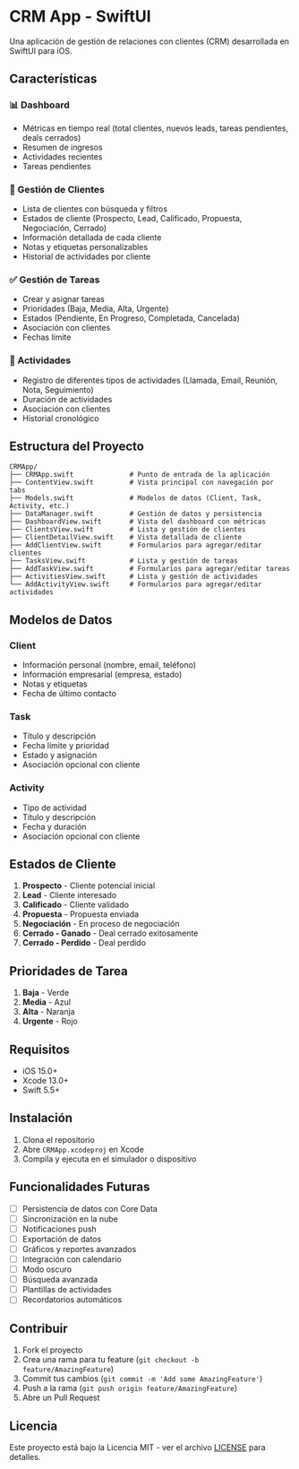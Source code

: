 # CRM App - SwiftUI

Una aplicación de gestión de relaciones con clientes (CRM) desarrollada en SwiftUI para iOS.

## Características

### 📊 Dashboard
- Métricas en tiempo real (total clientes, nuevos leads, tareas pendientes, deals cerrados)
- Resumen de ingresos
- Actividades recientes
- Tareas pendientes

### 👥 Gestión de Clientes
- Lista de clientes con búsqueda y filtros
- Estados de cliente (Prospecto, Lead, Calificado, Propuesta, Negociación, Cerrado)
- Información detallada de cada cliente
- Notas y etiquetas personalizables
- Historial de actividades por cliente

### ✅ Gestión de Tareas
- Crear y asignar tareas
- Prioridades (Baja, Media, Alta, Urgente)
- Estados (Pendiente, En Progreso, Completada, Cancelada)
- Asociación con clientes
- Fechas límite

### 📅 Actividades
- Registro de diferentes tipos de actividades (Llamada, Email, Reunión, Nota, Seguimiento)
- Duración de actividades
- Asociación con clientes
- Historial cronológico

## Estructura del Proyecto

```
CRMApp/
├── CRMApp.swift              # Punto de entrada de la aplicación
├── ContentView.swift         # Vista principal con navegación por tabs
├── Models.swift              # Modelos de datos (Client, Task, Activity, etc.)
├── DataManager.swift         # Gestión de datos y persistencia
├── DashboardView.swift       # Vista del dashboard con métricas
├── ClientsView.swift         # Lista y gestión de clientes
├── ClientDetailView.swift    # Vista detallada de cliente
├── AddClientView.swift       # Formularios para agregar/editar clientes
├── TasksView.swift           # Lista y gestión de tareas
├── AddTaskView.swift         # Formularios para agregar/editar tareas
├── ActivitiesView.swift      # Lista y gestión de actividades
└── AddActivityView.swift     # Formularios para agregar/editar actividades
```

## Modelos de Datos

### Client
- Información personal (nombre, email, teléfono)
- Información empresarial (empresa, estado)
- Notas y etiquetas
- Fecha de último contacto

### Task
- Título y descripción
- Fecha límite y prioridad
- Estado y asignación
- Asociación opcional con cliente

### Activity
- Tipo de actividad
- Título y descripción
- Fecha y duración
- Asociación opcional con cliente

## Estados de Cliente

1. **Prospecto** - Cliente potencial inicial
2. **Lead** - Cliente interesado
3. **Calificado** - Cliente validado
4. **Propuesta** - Propuesta enviada
5. **Negociación** - En proceso de negociación
6. **Cerrado - Ganado** - Deal cerrado exitosamente
7. **Cerrado - Perdido** - Deal perdido

## Prioridades de Tarea

1. **Baja** - Verde
2. **Media** - Azul
3. **Alta** - Naranja
4. **Urgente** - Rojo

## Requisitos

- iOS 15.0+
- Xcode 13.0+
- Swift 5.5+

## Instalación

1. Clona el repositorio
2. Abre `CRMApp.xcodeproj` en Xcode
3. Compila y ejecuta en el simulador o dispositivo

## Funcionalidades Futuras

- [ ] Persistencia de datos con Core Data
- [ ] Sincronización en la nube
- [ ] Notificaciones push
- [ ] Exportación de datos
- [ ] Gráficos y reportes avanzados
- [ ] Integración con calendario
- [ ] Modo oscuro
- [ ] Búsqueda avanzada
- [ ] Plantillas de actividades
- [ ] Recordatorios automáticos

## Contribuir

1. Fork el proyecto
2. Crea una rama para tu feature (`git checkout -b feature/AmazingFeature`)
3. Commit tus cambios (`git commit -m 'Add some AmazingFeature'`)
4. Push a la rama (`git push origin feature/AmazingFeature`)
5. Abre un Pull Request

## Licencia

Este proyecto está bajo la Licencia MIT - ver el archivo [LICENSE](LICENSE) para detalles.
